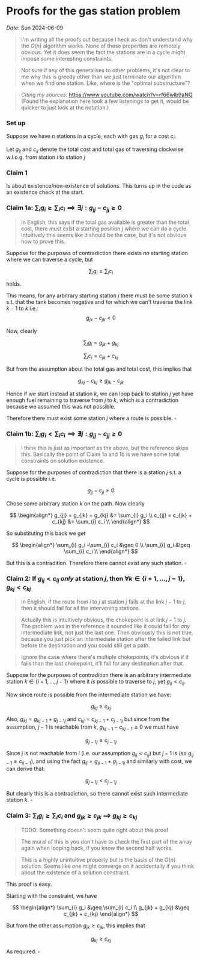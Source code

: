 # Proofs for the gas station problem
*Date*: Sun 2024-06-09

> I'm writing all the proofs out because I heck as don't understand why the $O(n)$ algorithm works. None of these properties are remotely obvious. Yet it does seem the fact the stations are in a cycle might impose some interesting constraints.

> Not sure if any of this generalises to other problems, it's not clear to me why this is greedy other than we just terminate our algorithm when we find one station. Like, where is the "optimal substructure"?

> _Citing my sources_: https://www.youtube.com/watch?v=rf66wlb9aNQ (Found the explanation here took a few listenings to get it, would be quicker to just look at the notation.)

### Set up

Suppose we have $n$ stations in a cycle, each with gas $g_i$ for a cost $c_i$. 


Let $g_{ij}$ and $c_{ij}$ denote the total cost and total gas of traversing clockwise w.l.o.g. from station $i$ to station $j$

### Claim 1
Is about existence/non-existence of solutions. This turns up in the code as an existence check at the start. 

### Claim 1a: $\sum_{i} g_i \geq \sum_{i} c_i \implies \exists j: g_{jj} - c_{jj} \geq 0$

> In English, this says if the total gas available is greater than the total cost, there must exist a starting position $j$ where we can do a cycle. Intuitively this seems like it should be the case, but it's not obvious how to prove this.

Suppose for the purposes of contradiction there exists _no_ starting station where we can traverse a cycle, but 

$$
\sum_{i} g_i \geq \sum_{i} c_i
$$ 

holds.

This means, for any arbitrary starting station $j$ there must be some station $k$ s.t. that the tank becomes negative and for which we can't traverse the link $k - 1$ to $k$ i.e.: 
$$g_{jk} - c_{jk} < 0$$

Now, clearly

$$
\sum_{i} g_i = g_{jk} + g_{kj}
$$

$$
\sum_{i} c_i  = c_{jk} + c_{kj}
$$

But from the assumption about the total gas and total cost, this implies that 

$$
g_{kj} - c_{kj} \geq g_{jk} - c_{jk}
$$

Hence if we start instead at station $k$, we can loop back to station $j$ yet have enough fuel remaining to traverse from $j$ to $k$, which is a contradiction because we assumed this was not possible. 

Therefore there must exist some station $j$ where a route is possible. $\square$


### Claim 1b: $\sum_{i} g_i < \sum_{i} c_i \implies \nexists j: g_{jj} - c_{jj} \geq 0$
> I think this is just as important as the above, but the reference skips this. Basically the point of Claim 1a and 1b is we have some total constraints on solution existence. 

Suppose for the purposes of contradiction that there is a station $j$ s.t. a cycle is possible i.e. 

$$
g_{jj} - c_{jj} \geq 0
$$

Chose some arbitrary station $k$ on the path. Now clearly

$$
\begin{align*}
    g_{jj} = g_{jk} + g_{kj} &= \sum_{i} g_i \\ 
    c_{jj} = c_{jk} + c_{kj} &= \sum_{i} c_i \\ 
\end{align*}
$$

So substituting this back we get

$$
\begin{align*}
    \sum_{i} g_i -\sum_{i} c_i &\geq 0  \\ 
   \sum_{i} g_i &\geq \sum_{i} c_i \\ 
\end{align*}
$$

But this is a contradition. Therefore there cannot exist any such station. $\square$


### Claim 2: If $g_{ij} < c_{ij}$ _only_ at station $j$, then $\forall k \in \{i + 1, ..., j - 1\}, g_{kj} < c_{kj}$
> In English, if the route from $i$ to $j$ at station $j$ fails at the link $j-1$ to $j$, then it should fail for all the intervening stations.

> Actually this is intuitively obvious, the chokepoint is at link $j-1$ to $j$. The problem was in the reference it sounded like it could fail for _any_ intermediate link, not just the last one. Then obviously this is not true, because you just pick an intermediate station after the failed link but before the destination and you could still get a path.

> Ignore the case where there's multiple chokepoints, it's obvious if it fails than the last chokepoint, it'll fail for any destination after that. 

Suppose for the purposes of contradition there is an arbitrary intermediate station $k \in \{i + 1, ..., j - 1\}$ where it _is_ possible to traverse to $j$, yet $g_{ij} < c_{ij}$. 

Now since route is possible from the intermediate station we have: 

$$
    g_{kj} \geq c_{kj}
$$

Also, $g_{kj} = g_{kj-1} + g_{j-1j}$ and $c_{kj} = c_{kj-1} + c_{j-1j}$ but since from the assumption, $j-1$ is reachable from $k$, $g_{kj-1} - c_{kj-1} \geq 0$ we must have 

$$
    g_{j-1j} \geq c_{j-1j}
$$

Since $j$ is not reachable from $i$ (i.e. our assumption $g_{ij} < c_{ij}$) but $j-1$ is (so $g_{ij-1} \geq c_{ij-1}$), and using the fact $g_{ij} = g_{ij-1} + g_{j-1j}$ and similarly with cost, we can derive that:

$$
    g_{j-1j} < c_{j-1j}
$$

But clearly this is a contradiction, so there cannot exist such intermediate station $k$.  $\square$

### Claim 3: $\sum_{i} g_i \geq \sum_{i} c_i$  and $g_{jk} \geq c_{jk}$ $\implies$ $g_{kj} \geq c_{kj}$

> TODO: Something doesn't seem quite right about this proof

> The moral of this is you don't have to check the first part of the array again when looping back, if you know the second half works.

> This is a highly unintuitive property but is the basis of the $O(n)$ solution. Seems like one might converge on it accidentally if you think about the existence of a solution constraint. 

This proof is easy. 

Starting with the constraint, we have

$$
\begin{align*}
\sum_{i} g_i &\geq \sum_{i} c_i \\
g_{jk} + g_{kj} &\geq c_{jk} + c_{kj}
\end{align*}
$$

But from the other assumption $g_{jk} \geq c_{jk}$, this implies that

$$
g_{kj} \geq c_{kj}
$$

As required.  $\square$